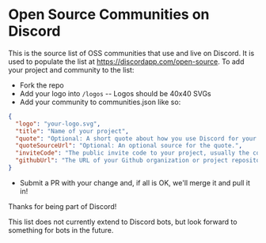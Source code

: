 # Open Source Communities on Discord

This is the source list of OSS communities that use and live on Discord. It is used to populate the list at https://discordapp.com/open-source.
To add your project and community to the list:

* Fork the repo
* Add your logo into `/logos`
  -- Logos should be 40x40 SVGs
* Add your community to communities.json like so:

```json
{
  "logo": "your-logo.svg",
  "title": "Name of your project",
  "quote": "Optional: A short quote about how you use Discord for your project.",
  "quoteSourceUrl": "Optional: An optional source for the quote.",
  "inviteCode": "The public invite code to your project, usually the code after https://discord.gg/",
  "githubUrl": "The URL of your Github organization or project repository."
}
```

* Submit a PR with your change and, if all is OK, we'll merge it and pull it in!

Thanks for being part of Discord!

This list does not currently extend to Discord bots, but look forward to something for bots in the future.
